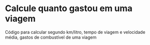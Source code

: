 # Calcule quanto gastou em uma viagem
Código para calcular segundo km/litro, tempo de viagem e velocidade média, gastos de combustível de uma viagem
